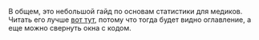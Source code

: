 В общем, это небольшой гайд по основам статистики для медиков. <br>
Читать его лучше [вот тут](http://nbviewer.jupyter.org/github/Intein/statistics/blob/master/Статья_про_статистику.ipynb), потому что тогда будет видно оглавление, а еще можно свернуть окна с кодом. 
